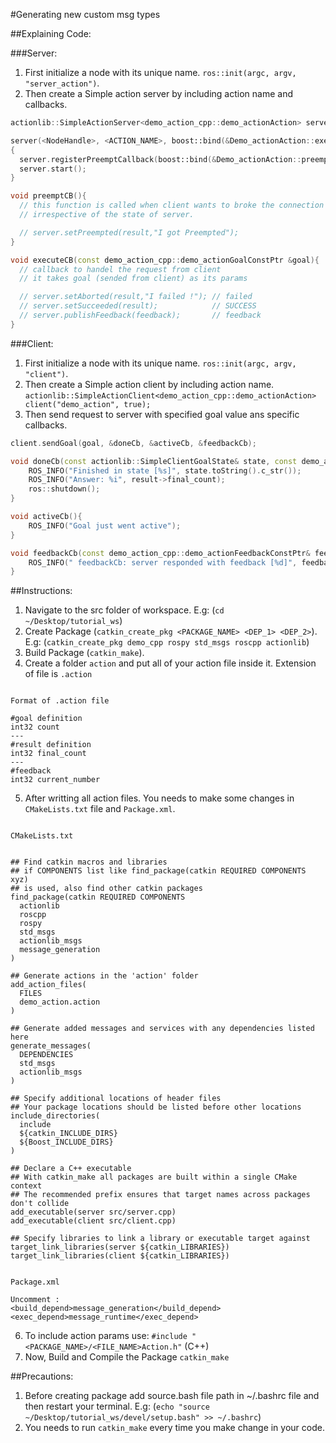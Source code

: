 #Generating new custom msg types


##Explaining Code:

###Server:

1. First initialize a node with its unique name. `ros::init(argc, argv, "server_action")`.
2. Then create a Simple action server by including action name and callbacks.

```C++
actionlib::SimpleActionServer<demo_action_cpp::demo_actionAction> server;

server(<NodeHandle>, <ACTION_NAME>, boost::bind(&Demo_actionAction::executeCB, this, _1)
{
  server.registerPreemptCallback(boost::bind(&Demo_actionAction::preemptCB, this));
  server.start();
}

void preemptCB(){
  // this function is called when client wants to broke the connection with server. 
  // irrespective of the state of server.

  // server.setPreempted(result,"I got Preempted"); 
}

void executeCB(const demo_action_cpp::demo_actionGoalConstPtr &goal){
  // callback to handel the request from client
  // it takes goal (sended from client) as its params

  // server.setAborted(result,"I failed !"); // failed
  // server.setSucceeded(result);            // SUCCESS
  // server.publishFeedback(feedback);       // feedback
}
```

###Client:
1. First initialize a node with its unique name. `ros::init(argc, argv, "client")`.
2. Then create a Simple action client by including action name. 
`actionlib::SimpleActionClient<demo_action_cpp::demo_actionAction> client("demo_action", true);`
3. Then send request to server with specified goal value ans specific callbacks.

```C++
client.sendGoal(goal, &doneCb, &activeCb, &feedbackCb);

void doneCb(const actionlib::SimpleClientGoalState& state, const demo_action_cpp::demo_actionResultConstPtr& result){
    ROS_INFO("Finished in state [%s]", state.toString().c_str());
    ROS_INFO("Answer: %i", result->final_count);
    ros::shutdown();
}

void activeCb(){
    ROS_INFO("Goal just went active");
}

void feedbackCb(const demo_action_cpp::demo_actionFeedbackConstPtr& feedback) {
    ROS_INFO(" feedbackCb: server responded with feedback [%d]", feedback->current_number);
}
```


##Instructions: 

1. Navigate to the src folder of workspace. E.g: (`cd ~/Desktop/tutorial_ws`) 
2. Create Package (`catkin_create_pkg <PACKAGE_NAME> <DEP_1> <DEP_2>`). E.g: (`catkin_create_pkg demo_cpp rospy std_msgs roscpp actionlib`)
3. Build Package (`catkin_make`).
4. Create a folder `action` and put all of your action file inside it. Extension of file is `.action`

```

Format of .action file

#goal definition
int32 count
---
#result definition
int32 final_count
---
#feedback
int32 current_number

```

5. After writting all action files. You needs to make some changes in `CMakeLists.txt` file and `Package.xml`.

```

CMakeLists.txt


## Find catkin macros and libraries
## if COMPONENTS list like find_package(catkin REQUIRED COMPONENTS xyz)
## is used, also find other catkin packages
find_package(catkin REQUIRED COMPONENTS
  actionlib
  roscpp
  rospy
  std_msgs
  actionlib_msgs
  message_generation
)

## Generate actions in the 'action' folder
add_action_files(
  FILES
  demo_action.action
)

## Generate added messages and services with any dependencies listed here
generate_messages(
  DEPENDENCIES
  std_msgs
  actionlib_msgs
)

## Specify additional locations of header files
## Your package locations should be listed before other locations
include_directories(
  include
  ${catkin_INCLUDE_DIRS}
  ${Boost_INCLUDE_DIRS}
)

## Declare a C++ executable
## With catkin_make all packages are built within a single CMake context
## The recommended prefix ensures that target names across packages don't collide
add_executable(server src/server.cpp)
add_executable(client src/client.cpp)

## Specify libraries to link a library or executable target against
target_link_libraries(server ${catkin_LIBRARIES})
target_link_libraries(client ${catkin_LIBRARIES})


Package.xml

Uncomment : 
<build_depend>message_generation</build_depend>
<exec_depend>message_runtime</exec_depend>

```

6. To include action params use: `#include "<PACKAGE_NAME>/<FILE_NAME>Action.h"` (C++)
7. Now, Build and Compile the Package `catkin_make`


##Precautions: 

1. Before creating package add source.bash file path in ~/.bashrc file and then restart your terminal. E.g: (`echo "source ~/Desktop/tutorial_ws/devel/setup.bash" >> ~/.bashrc`)
2. You needs to run `catkin_make` every time you make change in your code.